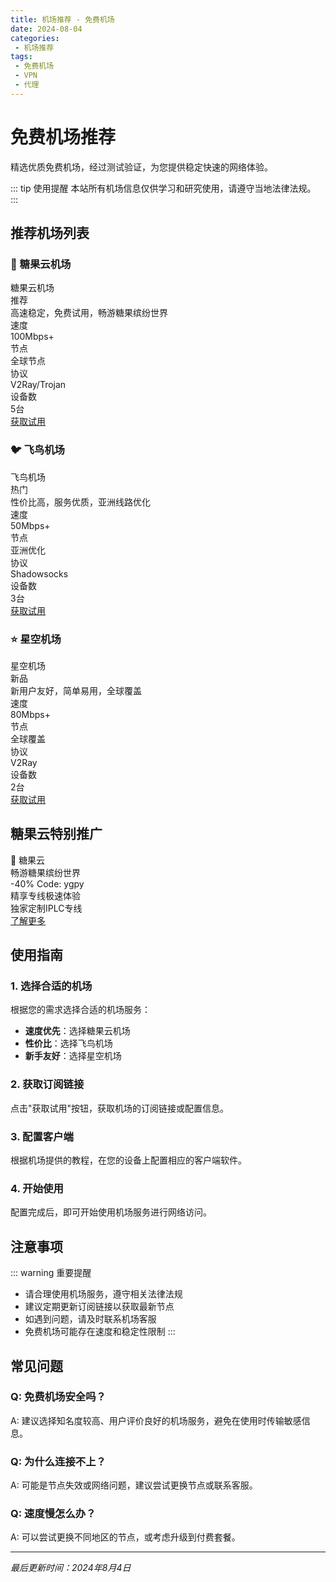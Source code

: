 ```yaml
---
title: 机场推荐 - 免费机场
date: 2024-08-04
categories:
 - 机场推荐
tags:
 - 免费机场
 - VPN
 - 代理
---
```


# 免费机场推荐

精选优质免费机场，经过测试验证，为您提供稳定快速的网络体验。

::: tip 使用提醒
本站所有机场信息仅供学习和研究使用，请遵守当地法律法规。
:::

## 推荐机场列表

### 🍭 糖果云机场
<div class="airport-card">
  <div class="airport-header">
    <div class="airport-name">糖果云机场</div>
    <div class="airport-status recommended">推荐</div>
  </div>
  <div class="airport-description">
    高速稳定，免费试用，畅游糖果缤纷世界
  </div>
  <div class="airport-info">
    <div class="info-item">
      <div class="label">速度</div>
      <div class="value">100Mbps+</div>
    </div>
    <div class="info-item">
      <div class="label">节点</div>
      <div class="value">全球节点</div>
    </div>
    <div class="info-item">
      <div class="label">协议</div>
      <div class="value">V2Ray/Trojan</div>
    </div>
    <div class="info-item">
      <div class="label">设备数</div>
      <div class="value">5台</div>
    </div>
  </div>
  <div class="airport-action">
    <a href="#" class="try-button">获取试用</a>
  </div>
</div>

### 🐦 飞鸟机场
<div class="airport-card">
  <div class="airport-header">
    <div class="airport-name">飞鸟机场</div>
    <div class="airport-status popular">热门</div>
  </div>
  <div class="airport-description">
    性价比高，服务优质，亚洲线路优化
  </div>
  <div class="airport-info">
    <div class="info-item">
      <div class="label">速度</div>
      <div class="value">50Mbps+</div>
    </div>
    <div class="info-item">
      <div class="label">节点</div>
      <div class="value">亚洲优化</div>
    </div>
    <div class="info-item">
      <div class="label">协议</div>
      <div class="value">Shadowsocks</div>
    </div>
    <div class="info-item">
      <div class="label">设备数</div>
      <div class="value">3台</div>
    </div>
  </div>
  <div class="airport-action">
    <a href="#" class="try-button">获取试用</a>
  </div>
</div>

### ⭐ 星空机场
<div class="airport-card">
  <div class="airport-header">
    <div class="airport-name">星空机场</div>
    <div class="airport-status new">新品</div>
  </div>
  <div class="airport-description">
    新用户友好，简单易用，全球覆盖
  </div>
  <div class="airport-info">
    <div class="info-item">
      <div class="label">速度</div>
      <div class="value">80Mbps+</div>
    </div>
    <div class="info-item">
      <div class="label">节点</div>
      <div class="value">全球覆盖</div>
    </div>
    <div class="info-item">
      <div class="label">协议</div>
      <div class="value">V2Ray</div>
    </div>
    <div class="info-item">
      <div class="label">设备数</div>
      <div class="value">2台</div>
    </div>
  </div>
  <div class="airport-action">
    <a href="#" class="try-button">获取试用</a>
  </div>
</div>

## 糖果云特别推广

<div class="promotion-banner">
  <div class="banner-content">
    <div class="banner-title">🍭 糖果云</div>
    <div class="banner-subtitle">畅游糖果缤纷世界</div>
    <div class="banner-features">
      <div class="feature-item">-40% Code: ygpy</div>
      <div class="feature-item">精享专线极速体验</div>
      <div class="feature-item">独家定制IPLC专线</div>
    </div>
    <div class="banner-action">
      <a href="#" class="action-button">了解更多</a>
    </div>
  </div>
</div>

## 使用指南

### 1. 选择合适的机场
根据您的需求选择合适的机场服务：
- **速度优先**：选择糖果云机场
- **性价比**：选择飞鸟机场  
- **新手友好**：选择星空机场

### 2. 获取订阅链接
点击"获取试用"按钮，获取机场的订阅链接或配置信息。

### 3. 配置客户端
根据机场提供的教程，在您的设备上配置相应的客户端软件。

### 4. 开始使用
配置完成后，即可开始使用机场服务进行网络访问。

## 注意事项

::: warning 重要提醒
- 请合理使用机场服务，遵守相关法律法规
- 建议定期更新订阅链接以获取最新节点
- 如遇到问题，请及时联系机场客服
- 免费机场可能存在速度和稳定性限制
:::

## 常见问题

### Q: 免费机场安全吗？
A: 建议选择知名度较高、用户评价良好的机场服务，避免在使用时传输敏感信息。

### Q: 为什么连接不上？
A: 可能是节点失效或网络问题，建议尝试更换节点或联系客服。

### Q: 速度慢怎么办？
A: 可以尝试更换不同地区的节点，或考虑升级到付费套餐。

---

*最后更新时间：2024年8月4日*

